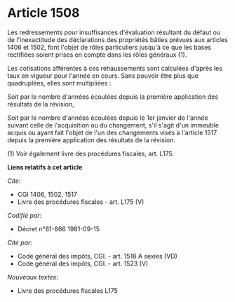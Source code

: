 # Article 1508

Les redressements pour insuffisances d'évaluation résultant du défaut ou de l'inexactitude des déclarations des propriétés
bâties prévues aux articles 1406 et 1502, font l'objet de rôles particuliers jusqu'à ce que les bases rectifiées soient
prises en compte dans les rôles généraux (1).

Les cotisations afférentes à ces rehaussements sont calculées d'après les taux en vigueur pour l'année en cours. Sans pouvoir
être plus que quadruplées, elles sont multipliées :

Soit par le nombre d'années écoulées depuis la première application des résultats de la révision,

Soit par le nombre d'années écoulées depuis le 1er janvier de l'année suivant celle de l'acquisition ou du changement, s'il
s'agit d'un immeuble acquis ou ayant fait l'objet de l'un des changements visés à l'article 1517 depuis la première
application des résultats de la révision.

(1) Voir également livre des procédures fiscales, art. L175.

**Liens relatifs à cet article**

_Cite_:

  - CGI 1406, 1502, 1517
  - Livre des procédures fiscales - art. L175 (V)

_Codifié par_:

  - Décret n°81-866 1981-09-15

_Cité par_:

  - Code général des impôts, CGI. - art. 1518 A sexies (VD)
  - Code général des impôts, CGI. - art. 1523 (V)

_Nouveaux textes_:

  - Livre des procédures fiscales L175
